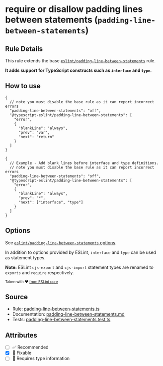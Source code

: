 # require or disallow padding lines between statements (`padding-line-between-statements`)

## Rule Details

This rule extends the base [`eslint/padding-line-between-statements`](https://eslint.org/docs/rules/padding-line-between-statements) rule.

**It adds support for TypeScript constructs such as `interface` and `type`.**

## How to use

```jsonc
{
  // note you must disable the base rule as it can report incorrect errors
  "padding-line-between-statements": "off",
  "@typescript-eslint/padding-line-between-statements": [
    "error",
    {
      "blankLine": "always",
      "prev": "var",
      "next": "return"
    }
  ]
}
```

```jsonc
{
  // Example - Add blank lines before interface and type definitions.
  // note you must disable the base rule as it can report incorrect errors
  "padding-line-between-statements": "off",
  "@typescript-eslint/padding-line-between-statements": [
    "error",
    {
      "blankLine": "always",
      "prev": "*",
      "next": ["interface", "type"]
    }
  ]
}
```

## Options

See [`eslint/padding-line-between-statements` options](https://eslint.org/docs/rules/padding-line-between-statements#options).

In addition to options provided by ESLint, `interface` and `type` can be used as statement types.

**Note:** ESLint `cjs-export` and `cjs-import` statement types are renamed to `exports` and `require` respectively.

<sup>

Taken with ❤️ [from ESLint core](https://github.com/eslint/eslint/blob/main/docs/rules/padding-line-between-statements.md)

</sup>

## Source

- Rule: [padding-line-between-statements.ts](https://github.com/typescript-eslint/typescript-eslint/blob/main/packages/eslint-plugin/src/rules/padding-line-between-statements.ts)
- Documentation: [padding-line-between-statements.md](https://github.com/typescript-eslint/typescript-eslint/blob/main/packages/eslint-plugin/docs/rules/padding-line-between-statements.md)
- Tests: [padding-line-between-statements.test.ts](https://github.com/typescript-eslint/typescript-eslint/blob/main/packages/eslint-plugin/tests/rules/padding-line-between-statements.test.ts)

## Attributes

- [ ] ✅ Recommended
- [x] 🔧 Fixable
- [ ] 💭 Requires type information
